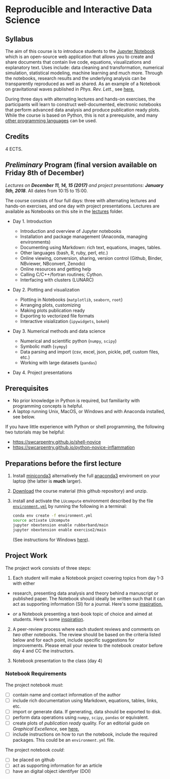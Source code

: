 # Reproducible and Interactive Data Science

## Syllabus

The aim of this course is to introduce students to the [Jupyter Notebook](http://jupyter.org) which
is an open-source web application that allows you to create and share documents that contain live code, equations, visualizations and explanatory text. Uses include: data cleaning and transformation, numerical simulation, statistical modeling, machine learning and much more. Through the notebooks, research results and the underlying analysis can be transparently reproduced as well as shared.
As an example of a Notebook on gravitational waves published in _Phys. Rev. Lett._, see [here.](http://nbviewer.jupyter.org/github/minrk/ligo-binder/blob/master/index.ipynb)

During three days with alternating lectures and hands-on exercises, the participants will learn to construct well-documented, electronic notebooks that perform advanced data analysis and produce publication ready plots.
While the course is based on Python, this is not a prerequisite, and many [other programming languages](https://github.com/jupyter/jupyter/wiki/Jupyter-kernels) can be used.

## Credits

4 ECTS.

## _Preliminary_ Program (final version available on Friday 8th of December)

_Lectures on **December 11, 14, 15 (2017)** and project presentations: **January 5th, 2018**_. All dates from 10:15 to 15:00.

The course consists of four full days: three with alternating lectures and hands-on exercises, and one day with project presentations.
Lectures are available as Notebooks on this site in the [lectures](lectures) folder.

- Day 1. Introduction
  - Introduction and overview of Jupyter notebooks
  - Installation and package management (Anaconda, managing environments)
  - Documenting using Markdown: rich text, equations, images, tables.
  - Other languages (bash, R, ruby, perl, etc.)
  - Online viewing, conversion, sharing, version control (Github, Binder, NBviewer, NBconvert, Zenodo)
  - Online resources and getting help
  - Calling C/C++/fortran routines; Cython.
  - Interfacing with clusters (LUNARC)
  
- Day 2. Plotting and visualization
  - Plotting in Notebooks (`matplotlib`, `seaborn`, `root`)
  - Arranging plots, customizing
  - Making plots publication ready
  - Exporting to vectorized file formats
  - Interactive visialization (`ipywidgets`, `bokeh`)
  
- Day 3. Numerical methods and data science
  - Numerical and scientific python (`numpy`, `scipy`)
  - Symbolic math (`sympy`)
  - Data parsing and import (csv, excel, json, pickle, pdf, custom files, etc.)
  - Working with large datasets (`pandas`)

- Day 4. Project presentations

## Prerequisites

- No prior knowledge in Python is required, but familiarity with programming concepts is helpful.
- A laptop running Unix, MacOS, or Windows and with Anaconda installed, see below.

If you have little experience with Python or shell programming, the following two tutorials may be helpful:

- https://swcarpentry.github.io/shell-novice
- https://swcarpentry.github.io/python-novice-inflammation


## Preparations before the first lecture

1. Install [miniconda3](https://conda.io/miniconda.html) alternatively the full [anaconda3](https://www.anaconda.com/download) enviroment on your laptop (the latter is **much** larger).
2. [Download](https://github.com/mlund/jupyter-course/archive/master.zip) the course material (this github repository) and unzip.
3. install and activate the `LUcompute` environment described by the file [`environment.yml`](/environment.yml) by running the following in a terminal:

   ```bash
   conda env create -f environment.yml
   source activate LUcompute
   jupyter nbextension enable rubberband/main
   jupyter nbextension enable exercise2/main
   ```
   (See instructions for Windows [here](https://conda.io/docs/user-guide/tasks/manage-environments.html#creating-an-environment-from-an-environment-yml-file)).

## Project Work

The project work consists of three steps:

1. Each student will make a Notebook project covering topics from day 1-3 with either

  - research, presenting data analysis and theory behind
    a manuscript or published paper. The Notebook should ideally be written
    such that it can act as supporting information (SI) for a journal.
    Here's some [inspiration.](http://nbviewer.jupyter.org/github/jansoe/FUImaging/blob/master/examples/IOSsegmentation/regNMF.ipynb)
   
  - _or_ a Notebook presenting a text-book topic of choice and aimed at students.
    Here's some [inspiration](http://nbviewer.jupyter.org/github/demotu/BMC/blob/master/notebooks/Transformation2D.ipynb).

2. A peer-review process where each student reviews and comments on _two_ other notebooks. The review should be based on the criteria listed below and for each point, include specific suggestions for improvements. Please email your review to the notebook creator before day 4 and CC the instructors.
 
3. Notebook presentation to the class (day 4)

### Notebook Requirements

The project notebook _must_:

- [ ] contain name and contact information of the author
- [ ] include rich documentation using Markdown, equations, tables, links, etc.
- [ ] import or generate data. If generating, data should be exported to disk.
- [ ] perform data operations using `numpy`, `scipy`, `pandas` or equivalent.
- [ ] create plots of _publication ready_ quality. For an editorial guide on _Graphical Excellence_, see [here.](http://dx.doi.org/10/cg2g)
- [ ] include instructions on how to run the notebook, include the required packages. This could be an `environment.yml` file.

The project notebook _could_:

- [ ] be placed on github
- [ ] act as supporting information for an article
- [ ] have an digital object identifyer (DOI)
